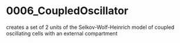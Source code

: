 # 0006_CoupledOscillator

creates a set of 2 units of the Selkov-Wolf-Heinrich model of coupled oscillating cells with an external compartment
